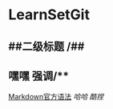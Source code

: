 # LearnSetGit  
##二级标题
/##
--------
**嘿嘿** 强调/**  
--------
[Markdown官方语法](https://markdown.com.cn/)
*哈哈*
*酷捏*
